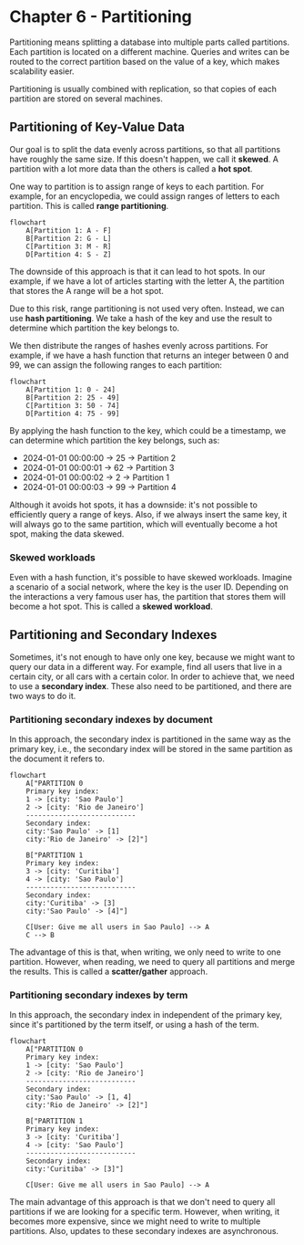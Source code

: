 # Chapter 6 - Partitioning

Partitioning means splitting a database into multiple parts called partitions. Each partition is located on a different
machine. Queries and writes can be routed to the correct partition based on the value of a key, which makes scalability
easier.

Partitioning is usually combined with replication, so that copies of each partition are stored on several machines.

## Partitioning of Key-Value Data

Our goal is to split the data evenly across partitions, so that all partitions have roughly the same size. If this 
doesn't happen, we call it **skewed**. A partition with a lot more data than the others is called a **hot spot**.

One way to partition is to assign range of keys to each partition. For example, for an encyclopedia, we could assign
ranges of letters to each partition. This is called **range partitioning**.

```mermaid
flowchart 
    A[Partition 1: A - F]
    B[Partition 2: G - L]
    C[Partition 3: M - R]
    D[Partition 4: S - Z]
```

The downside of this approach is that it can lead to hot spots. In our example, if we have a lot of articles starting
with the letter A, the partition that stores the A range will be a hot spot.

Due to this risk, range partitioning is not used very often. Instead, we can use **hash partitioning**. We take a
hash of the key and use the result to determine which partition the key belongs to.

We then distribute the ranges of hashes evenly across partitions. For example, if we have a hash function that returns
an integer between 0 and 99, we can assign the following ranges to each partition:

```mermaid
flowchart 
    A[Partition 1: 0 - 24]
    B[Partition 2: 25 - 49]
    C[Partition 3: 50 - 74]
    D[Partition 4: 75 - 99]
```

By applying the hash function to the key, which could be a timestamp, we can determine which partition the key belongs,
such as:
- 2024-01-01 00:00:00 -> 25 -> Partition 2
- 2024-01-01 00:00:01 -> 62 -> Partition 3
- 2024-01-01 00:00:02 -> 2 -> Partition 1
- 2024-01-01 00:00:03 -> 99 -> Partition 4

Although it avoids hot spots, it has a downside: it's not possible to efficiently query a range of keys. Also, if we
always insert the same key, it will always go to the same partition, which will eventually become a hot spot, making
the data skewed.

### Skewed workloads

Even with a hash function, it's possible to have skewed workloads. Imagine a scenario of a social network, where the key
is the user ID. Depending on the interactions a very famous user has, the partition that stores them will become a hot
spot. This is called a **skewed workload**.

## Partitioning and Secondary Indexes

Sometimes, it's not enough to have only one key, because we might want to query our data in a different way. For example,
find all users that live in a certain city, or all cars with a certain color. In order to achieve that, we need to
use a **secondary index**. These also need to be partitioned, and there are two ways to do it.

### Partitioning secondary indexes by document

In this approach, the secondary index is partitioned in the same way as the primary key, i.e., the secondary index will
be stored in the same partition as the document it refers to.

```mermaid
flowchart 
    A["PARTITION 0 
    Primary key index:
    1 -> [city: 'Sao Paulo']
    2 -> [city: 'Rio de Janeiro']
    ---------------------------
    Secondary index:
    city:'Sao Paulo' -> [1]
    city:'Rio de Janeiro' -> [2]"]
    
    B["PARTITION 1 
    Primary key index:
    3 -> [city: 'Curitiba']
    4 -> [city: 'Sao Paulo']
    ---------------------------
    Secondary index:
    city:'Curitiba' -> [3]
    city:'Sao Paulo' -> [4]"]
    
    C[User: Give me all users in Sao Paulo] --> A
    C --> B
```

The advantage of this is that, when writing, we only need to write to one partition. However, when reading, we need to
query all partitions and merge the results. This is called a **scatter/gather** approach.

### Partitioning secondary indexes by term

In this approach, the secondary index in independent of the primary key, since it's partitioned by the term itself, or
using a hash of the term.

```mermaid
flowchart 
    A["PARTITION 0 
    Primary key index:
    1 -> [city: 'Sao Paulo']
    2 -> [city: 'Rio de Janeiro']
    ---------------------------
    Secondary index:
    city:'Sao Paulo' -> [1, 4]
    city:'Rio de Janeiro' -> [2]"]
    
    B["PARTITION 1 
    Primary key index:
    3 -> [city: 'Curitiba']
    4 -> [city: 'Sao Paulo']
    ---------------------------
    Secondary index:
    city:'Curitiba' -> [3]"]
    
    C[User: Give me all users in Sao Paulo] --> A
```

The main advantage of this approach is that we don't need to query all partitions if we are looking for a specific term.
However, when writing, it becomes more expensive, since we might need to write to multiple partitions. Also, updates to
these secondary indexes are asynchronous.